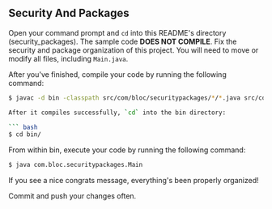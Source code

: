 ## Security And Packages

Open your command prompt and `cd` into this README's directory (security_packages). The sample code **DOES NOT COMPILE**. Fix the security and package organization of this project. You will need to move or modify all files, including `Main.java`.

After you've finished, compile your code by running the following command:

``` bash
$ javac -d bin -classpath src/com/bloc/securitypackages/*/*.java src/com/bloc/securitypackages/*.java

After it compiles successfully, `cd` into the bin directory:

``` bash
$ cd bin/
```

From within bin, execute your code by running the following command:

``` bash
$ java com.bloc.securitypackages.Main
```

If you see a nice congrats message, everything's been properly organized!

Commit and push your changes often.